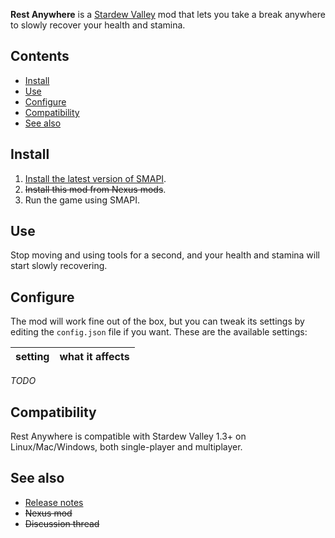 **Rest Anywhere** is a [Stardew Valley](http://stardewvalley.net/) mod that lets you take a break
anywhere to slowly recover your health and stamina.

## Contents
* [Install](#install)
* [Use](#use)
* [Configure](#configure)
* [Compatibility](#compatibility)
* [See also](#see-also)

## Install
1. [Install the latest version of SMAPI](https://smapi.io/).
2. ~~Install this mod from Nexus mods~~.
3. Run the game using SMAPI.

## Use
Stop moving and using tools for a second, and your health and stamina will start slowly recovering.

## Configure
The mod will work fine out of the box, but you can tweak its settings by editing the `config.json`
file if you want. These are the available settings:

| setting           | what it affects
| ----------------- | -------------------

_TODO_

## Compatibility
Rest Anywhere is compatible with Stardew Valley 1.3+ on Linux/Mac/Windows, both single-player and
multiplayer.

## See also
* [Release notes](release-notes.md)
* ~~Nexus mod~~
* ~~Discussion thread~~
